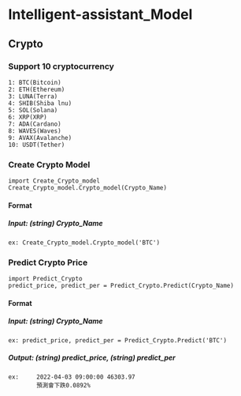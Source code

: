 # Intelligent-assistant_Model

## Crypto 

### Support 10 cryptocurrency 

    1: BTC(Bitcoin)  
    2: ETH(Ethereum)  
    3: LUNA(Terra)
    4: SHIB(Shiba lnu)  
    5: SOL(Solana)  
    6: XRP(XRP)  
    7: ADA(Cardano)  
    8: WAVES(Waves)  
    9: AVAX(Avalanche)  
    10: USDT(Tether)

### Create Crypto Model 

    import Create_Crypto_model 
    Create_Crypto_model.Crypto_model(Crypto_Name)

#### Format 

##### Input: (string) Crypto_Name 
    ex: Create_Crypto_model.Crypto_model('BTC') 

### Predict Crypto Price

    import Predict_Crypto 
    predict_price, predict_per = Predict_Crypto.Predict(Crypto_Name)    

#### Format 

##### Input: (string) Crypto_Name
    ex: predict_price, predict_per = Predict_Crypto.Predict('BTC') 
    
##### Output: (string) predict_price, (string) predict_per 
    ex:     2022-04-03 09:00:00 46303.97 
            預測會下跌0.0892% 
